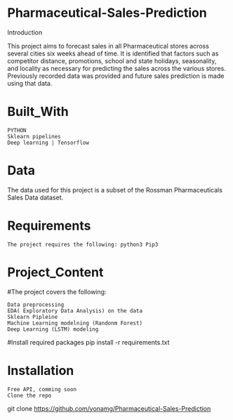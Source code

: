 # Pharmaceutical-Sales-Prediction
Introduction

This project aims to forecast sales in all Pharmaceutical stores across several cities six weeks ahead of time. It is identified that factors such as competitor distance, promotions, school and state holidays, seasonality, and locality as necessary for predicting the sales across the various stores. Previously recorded data was provided and future sales prediction is made using that data.
# Built_With

    PYTHON
    Sklearn pipelines
    Deep learning | Tensorflow
    
# Data
   The data used for this project is a subset of the Rossman Pharmaceuticals Sales Data dataset.
   
# Requirements
    The project requires the following: python3 Pip3
    
# Project_Content

#The project covers the following:

    Data preprocessing
    EDA( Exploratory Data Analysis) on the data
    Sklearn Pipleine
    Machine Learning modelning (Randonm Forest)
    Deep Learning (LSTM) modeling
#Install required packages
   pip install -r requirements.txt
   
 # Installation

    Free API, comming soon
    Clone the repo

git clone https://github.com/yonamg/Pharmaceutical-Sales-Prediction


    
